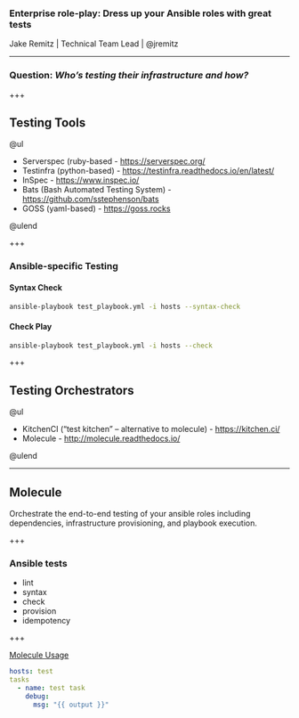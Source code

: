 ### Enterprise role-play: Dress up your Ansible roles with great tests


Jake Remitz | Technical Team Lead | @jremitz

---

### **Question**: *Who’s testing their infrastructure and how?*

+++

## Testing Tools

@ul

- Serverspec (ruby-based - https://serverspec.org/
- Testinfra (python-based) - https://testinfra.readthedocs.io/en/latest/
- InSpec - https://www.inspec.io/
- Bats (Bash Automated Testing System) - https://github.com/sstephenson/bats
- GOSS (yaml-based) - https://goss.rocks

@ulend

+++

### Ansible-specific Testing

#### Syntax Check

```sh
ansible-playbook test_playbook.yml -i hosts --syntax-check
```

#### Check Play

```sh
ansible-playbook test_playbook.yml -i hosts --check
```

+++

## Testing Orchestrators

@ul

- KitchenCI (“test kitchen” – alternative to molecule) - https://kitchen.ci/
- Molecule - http://molecule.readthedocs.io/

@ulend

---

## Molecule

Orchestrate the end-to-end testing of your ansible roles including dependencies, infrastructure provisioning, and playbook execution.

+++

### Ansible tests

- lint
- syntax
- check
- provision
- idempotency

+++

[Molecule Usage](https://molecule.readthedocs.io/en/latest/usage.html)

```yml
hosts: test
tasks
  - name: test task
    debug:
      msg: "{{ output }}"
```